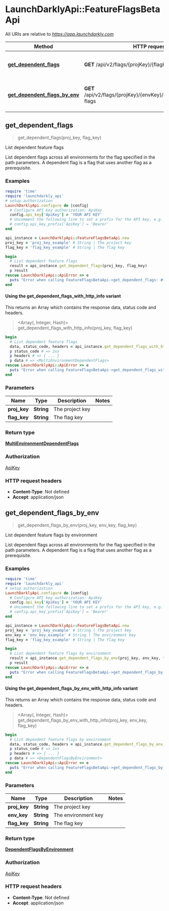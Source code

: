 # LaunchDarklyApi::FeatureFlagsBetaApi

All URIs are relative to *https://app.launchdarkly.com*

| Method | HTTP request | Description |
| ------ | ------------ | ----------- |
| [**get_dependent_flags**](FeatureFlagsBetaApi.md#get_dependent_flags) | **GET** /api/v2/flags/{projKey}/{flagKey}/dependent-flags | List dependent feature flags |
| [**get_dependent_flags_by_env**](FeatureFlagsBetaApi.md#get_dependent_flags_by_env) | **GET** /api/v2/flags/{projKey}/{envKey}/{flagKey}/dependent-flags | List dependent feature flags by environment |


## get_dependent_flags

> <MultiEnvironmentDependentFlags> get_dependent_flags(proj_key, flag_key)

List dependent feature flags

List dependent flags across all environments for the flag specified in the path parameters. A dependent flag is a flag that uses another flag as a prerequisite.

### Examples

```ruby
require 'time'
require 'launchdarkly_api'
# setup authorization
LaunchDarklyApi.configure do |config|
  # Configure API key authorization: ApiKey
  config.api_key['ApiKey'] = 'YOUR API KEY'
  # Uncomment the following line to set a prefix for the API key, e.g. 'Bearer' (defaults to nil)
  # config.api_key_prefix['ApiKey'] = 'Bearer'
end

api_instance = LaunchDarklyApi::FeatureFlagsBetaApi.new
proj_key = 'proj_key_example' # String | The project key
flag_key = 'flag_key_example' # String | The flag key

begin
  # List dependent feature flags
  result = api_instance.get_dependent_flags(proj_key, flag_key)
  p result
rescue LaunchDarklyApi::ApiError => e
  puts "Error when calling FeatureFlagsBetaApi->get_dependent_flags: #{e}"
end
```

#### Using the get_dependent_flags_with_http_info variant

This returns an Array which contains the response data, status code and headers.

> <Array(<MultiEnvironmentDependentFlags>, Integer, Hash)> get_dependent_flags_with_http_info(proj_key, flag_key)

```ruby
begin
  # List dependent feature flags
  data, status_code, headers = api_instance.get_dependent_flags_with_http_info(proj_key, flag_key)
  p status_code # => 2xx
  p headers # => { ... }
  p data # => <MultiEnvironmentDependentFlags>
rescue LaunchDarklyApi::ApiError => e
  puts "Error when calling FeatureFlagsBetaApi->get_dependent_flags_with_http_info: #{e}"
end
```

### Parameters

| Name | Type | Description | Notes |
| ---- | ---- | ----------- | ----- |
| **proj_key** | **String** | The project key |  |
| **flag_key** | **String** | The flag key |  |

### Return type

[**MultiEnvironmentDependentFlags**](MultiEnvironmentDependentFlags.md)

### Authorization

[ApiKey](../README.md#ApiKey)

### HTTP request headers

- **Content-Type**: Not defined
- **Accept**: application/json


## get_dependent_flags_by_env

> <DependentFlagsByEnvironment> get_dependent_flags_by_env(proj_key, env_key, flag_key)

List dependent feature flags by environment

List dependent flags across all environments for the flag specified in the path parameters. A dependent flag is a flag that uses another flag as a prerequisite.

### Examples

```ruby
require 'time'
require 'launchdarkly_api'
# setup authorization
LaunchDarklyApi.configure do |config|
  # Configure API key authorization: ApiKey
  config.api_key['ApiKey'] = 'YOUR API KEY'
  # Uncomment the following line to set a prefix for the API key, e.g. 'Bearer' (defaults to nil)
  # config.api_key_prefix['ApiKey'] = 'Bearer'
end

api_instance = LaunchDarklyApi::FeatureFlagsBetaApi.new
proj_key = 'proj_key_example' # String | The project key
env_key = 'env_key_example' # String | The environment key
flag_key = 'flag_key_example' # String | The flag key

begin
  # List dependent feature flags by environment
  result = api_instance.get_dependent_flags_by_env(proj_key, env_key, flag_key)
  p result
rescue LaunchDarklyApi::ApiError => e
  puts "Error when calling FeatureFlagsBetaApi->get_dependent_flags_by_env: #{e}"
end
```

#### Using the get_dependent_flags_by_env_with_http_info variant

This returns an Array which contains the response data, status code and headers.

> <Array(<DependentFlagsByEnvironment>, Integer, Hash)> get_dependent_flags_by_env_with_http_info(proj_key, env_key, flag_key)

```ruby
begin
  # List dependent feature flags by environment
  data, status_code, headers = api_instance.get_dependent_flags_by_env_with_http_info(proj_key, env_key, flag_key)
  p status_code # => 2xx
  p headers # => { ... }
  p data # => <DependentFlagsByEnvironment>
rescue LaunchDarklyApi::ApiError => e
  puts "Error when calling FeatureFlagsBetaApi->get_dependent_flags_by_env_with_http_info: #{e}"
end
```

### Parameters

| Name | Type | Description | Notes |
| ---- | ---- | ----------- | ----- |
| **proj_key** | **String** | The project key |  |
| **env_key** | **String** | The environment key |  |
| **flag_key** | **String** | The flag key |  |

### Return type

[**DependentFlagsByEnvironment**](DependentFlagsByEnvironment.md)

### Authorization

[ApiKey](../README.md#ApiKey)

### HTTP request headers

- **Content-Type**: Not defined
- **Accept**: application/json

